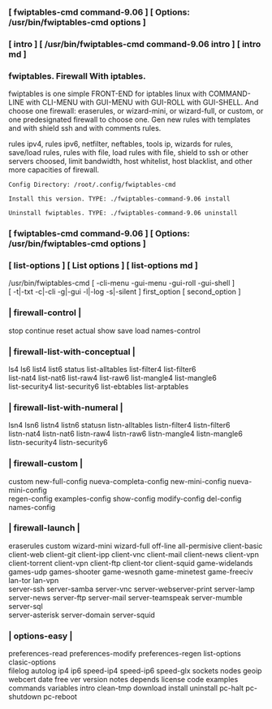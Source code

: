 ### [ fwiptables-cmd command-9.06 ] [ Options: /usr/bin/fwiptables-cmd options ]
### [ intro ] [ /usr/bin/fwiptables-cmd command-9.06 intro ] [ intro md ] 
  
###  fwiptables. Firewall With iptables.
  
   fwiptables is one simple FRONT-END for iptables linux with COMMAND-LINE
   with CLI-MENU with GUI-MENU with GUI-ROLL with GUI-SHELL.
   And choose one firewall: eraserules, or wizard-mini, or wizard-full, or custom,
   or one predesignated firewall to choose one. Gen new rules with templates
   and with shield ssh and with comments rules.
  
  
   rules ipv4, rules ipv6, netfilter, neftables, tools ip, wizards for rules, save/load rules,
   rules with file, load rules with file, shield to ssh or other servers choosed,
   limit bandwidth, host whitelist, host blacklist, and other more capacities of firewall.
  
  
    Config Directory: /root/.config/fwiptables-cmd  
  
    Install this version. TYPE: ./fwiptables-command-9.06 install     
  
    Uninstall fwiptables. TYPE: ./fwiptables-command-9.06 uninstall   
  
  
  
### [ fwiptables-cmd command-9.06 ] [ Options: /usr/bin/fwiptables-cmd options ]
### [ list-options ] [ List options ] [ list-options md ]                              
   /usr/bin/fwiptables-cmd [ -cli-menu -gui-menu -gui-roll -gui-shell ]                           
   [ -t|-txt -c|-cli -g|-gui -l|-log -s|-silent ] first_option [ second_option ]      
###       | firewall-control |                                                         
   stop continue reset actual show save load names-control                            
###       | firewall-list-with-conceptual |                                                      
   ls4 ls6 list4 list6 status list-alltables list-filter4 list-filter6                
   list-nat4 list-nat6 list-raw4 list-raw6 list-mangle4 list-mangle6                  
   list-security4 list-security6 list-ebtables list-arptables                         
###       | firewall-list-with-numeral |                                                         
   lsn4 lsn6 listn4 listn6 statusn listn-alltables listn-filter4 listn-filter6        
   listn-nat4 listn-nat6 listn-raw4 listn-raw6 listn-mangle4 listn-mangle6            
   listn-security4 listn-security6                                                    
###        | firewall-custom |                                                         
   custom new-full-config nueva-completa-config new-mini-config nueva-mini-config     
   regen-config examples-config show-config modify-config del-config names-config     
###        | firewall-launch |                                                         
   eraserules custom wizard-mini wizard-full off-line all-permisive client-basic      
   client-web client-git client-ipp client-vnc client-mail client-news client-vpn     
   client-torrent client-vpn client-ftp client-tor client-squid game-widelands        
   games-udp games-shooter game-wesnoth game-minetest game-freeciv lan-tor lan-vpn    
   server-ssh server-samba server-vnc server-webserver-print server-lamp              
   server-news server-ftp server-mail server-teamspeak server-mumble server-sql       
   server-asterisk server-domain server-squid                                         
###         | options-easy |                                                           
   preferences-read preferences-modify preferences-regen list-options clasic-options  
   filelog autolog ip4 ip6 speed-ip4 speed-ip6 speed-glx sockets nodes geoip webcert 
   date free ver version notes depends license code examples commands variables intro 
   clean-tmp download install uninstall pc-halt pc-shutdown pc-reboot                 
